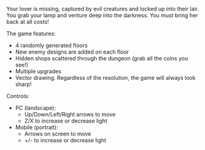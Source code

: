 Your lover is missing, captured by evil creatures and locked up into their lair. You grab your lamp and venture deep into the darkness. You must bring her back at all costs!

The game features:

- 4 randomly generated floors
- New enemy designs are added on each floor
- Hidden shops scattered through the dungeon (grab all the coins you see!)
- Multiple upgrades
- Vector drawing. Regardless of the resolution, the game will always look sharp!


Controls:

- PC (landscape):
    - Up/Down/Left/Right arrows to move
    - Z/X to increase or decrease light
- Mobile (portrait):
    - Arrows on screen to move
    - +/- to increase or decrease light